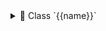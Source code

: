 
<!-- block -->

<details>
<summary>📘 Class `{{name}}`</summary>

<!-- block -->

# Class `{{name}}` {{anchor refid}}

{{#if basecompoundref}}
<!-- block -->

<details>
<summary>🔧 Inherits From</summary>

```cpp
{{kind}} {{name}}
  {{#each basecompoundref}}
  : {{prot}} {{name}}
  {{/each}}
```

</details>

<!-- block -->
{{/if}}

{{#if briefdescription}}
> {{briefdescription}}
{{/if}}

{{#if detaileddescription}}
<!-- block -->

{{detaileddescription}}

<!-- block -->
{{/if}}

<!-- block -->

<details open>
<summary>📋 Class Members</summary>

| Kind | Declaration | Description |
|------|-------------|-------------|
{{#each filtered.members}}
| `{{kind}}` | `{{#if type}}{{type}} {{/if}}{{name}}{{#if argsstring}}{{argsstring}}{{/if}}` | {{briefdescription}} |
{{/each}}

</details>

<!-- block -->

<details open>
<summary>🧩 Members</summary>

{{#each filtered.members}}
<!-- block -->

<details>
<summary>🧠 `{{#if type}}{{type}} {{/if}}{{name}}{{#if argsstring}}{{argsstring}}{{/if}}`</summary>

{{#if briefdescription}}
{{briefdescription}}
{{/if}}

{{#if (isFunction kind)}}
{{#if (hasParams param)}}
**Parameters:**
{{#each param}}
- `{{type}} {{declname}}` – {{briefdescription}}
{{/each}}
{{else}}
**Parameters:**
- *(None)*
{{/if}}
{{/if}}

</details>

<!-- block -->
{{/each}}

</details>

<!-- block -->

{{#if (anyEnum filtered.members)}}
<details open>
<summary>🎛️ Enums</summary>

{{#each filtered.members}}
  {{#if enumvalue}}
<!-- block -->

<details>
<summary>🔢 `{{name}}`</summary>

{{#if briefdescription}}
{{briefdescription}}
{{/if}}

{{#if detaileddescription}}
{{detaileddescription}}
{{/if}}

#### 🎚 Enum Values

| Value | Description |
|-------|-------------|
{{#each enumvalue}}
| `{{cell name}}` | {{cell summary}} |
{{/each}}

</details>

<!-- block -->
  {{/if}}
{{/each}}

</details>
{{else}}
_No enum types are defined in this file._
{{/if}}

<!-- block -->

</details>

<!-- block -->
